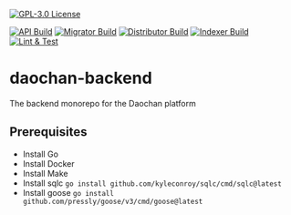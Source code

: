 [![GPL-3.0 License](https://img.shields.io/github/license/daochanio/backend.svg)](https://github.com/daochanio/backend/blob/main/LICENSE)

[![API Build](https://github.com/daochanio/backend/actions/workflows/build-api.yml/badge.svg)](https://github.com/daochanio/backend/actions/workflows/build-api.yml)
[![Migrator Build](https://github.com/daochanio/backend/actions/workflows/build-migrator.yml/badge.svg)](https://github.com/daochanio/backend/actions/workflows/build-migrator.yml)
[![Distributor Build](https://github.com/daochanio/backend/actions/workflows/build-distributor.yml/badge.svg)](https://github.com/daochanio/backend/actions/workflows/build-distributor.yml)
[![Indexer Build](https://github.com/daochanio/backend/actions/workflows/build-indexer.yml/badge.svg)](https://github.com/daochanio/backend/actions/workflows/build-indexer.yml)
[![Lint & Test](https://github.com/daochanio/backend/actions/workflows/lint-test.yml/badge.svg)](https://github.com/daochanio/backend/actions/workflows/lint-test.yml)

# daochan-backend

The backend monorepo for the Daochan platform

## Prerequisites

- Install Go
- Install Docker
- Install Make
- Install sqlc `go install github.com/kyleconroy/sqlc/cmd/sqlc@latest`
- Install goose `go install github.com/pressly/goose/v3/cmd/goose@latest`
